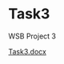 # Task3
WSB Project 3

[Task3.docx](https://github.com/AndriiSkoromnyi/Task3/files/12570723/Task3.docx)
